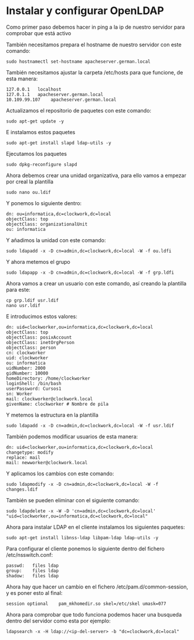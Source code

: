# Instalar y configurar OpenLDAP


Como primer paso debemos hacer in ping a la ip de nuestro servidor para comprobar que está activo

También necesitamos prepara el hostname de nuestro servidor con este comando:

```
sudo hostnamectl set-hostname apacheserver.german.local
```

También necesitamos ajustar la carpeta /etc/hosts para que funcione, de esta manera:

```
127.0.0.1   localhost
127.0.1.1   apacheserver.german.local
10.109.99.107    apacheserver.german.local
```

Actualizamos el repositorio de paquetes con este comando:
```
sudo apt-get update -y
```

E instalamos estos paquetes
```
sudo apt-get install slapd ldap-utils -y
```

Ejecutamos los paquetes 

```
sudo dpkg-reconfigure slapd
```

Ahora debemos crear una unidad organizativa, para ello vamos a empezar por creal la plantilla

```
sudo nano ou.ldif
```

Y ponemos lo siguiente dentro:

```
dn: ou=informatica,dc=clockwork,dc=local
objectClass: top
objectClass: organizationalUnit
ou: informatica
```

Y añadimos la unidad con este comando:

```
sudo ldapadd -x -D cn=admin,dc=clockwork,dc=local -W -f ou.ldfi
```

Y ahora metemos el grupo

```
sudo ldapapp -x -D cn=admin,dc=clockwork,dc=local -W -f grp.ldfi
```

Ahora vamos a crear un usuario con este comando, así creando la plantilla para este:

```
cp grp.ldif usr.ldif
nano usr.ldif
```

E introducimos estos valores:

```
dn: uid=clockworker,ou=informatica,dc=clockwork,dc=local
objectClass: top
objectClass: posixAccount
objectClass: inetOrgPerson
objectClass: person
cn: clockworker 
uid: clockworker 
ou: informatica 
uidNumber: 2000 
gidNumber: 10000 
homeDirectory: /home/clockworker 
loginShell: /bin/bash 
userPassword: Cursos1
sn: Worker 
mail: clockworker@clockwork.local
givenName: clockworker # Nombre de pila
```

Y metemos la estructura en la plantilla

```
sudo ldapadd -x -D cn=admin,dc=clockwork,dc=local -W -f usr.ldif
```

También podemos modificar usuarios de esta manera:

```
dn: uid=clockworker,ou=informatica,dc=clockwork,dc=local
changetype: modify
replace: mail
mail: newworker@clockwork.local
```

Y aplicamos los cambios con este comando:

```
sudo ldapmodify -x -D cn=admin,dc=clockwork,dc=local -W -f changes.ldif
```

También se pueden eliminar con el siguiente comando:

```
sudo ldapdelete -x -W -D 'cn=admin,dc=clockwork,dc=local' "uid=clockworker,ou=informatica,dc=clockwork,dc=local"
```

Ahora para instalar LDAP en el cliente instalamos los siguientes paquetes:

```
sudo apt-get install libnss-ldap libpam-ldap ldap-utils -y
```

Para configurar el cliente ponemos lo siguiente dentro del fichero /etc/nsswitch.conf:

```
passwd:   files ldap
group:    files ldap
shadow:   files ldap
```

Ahora hay que hacer un cambio en el fichero /etc/pam.d/common-session, y es poner esto al final:

```
session optional    pam_mkhomedir.so skel=/etc/skel umask=077
```

Ahora para comprobar que todo funciona podemos hacer una busqueda dentro del servidor como esta por ejemplo:

```
ldapsearch -x -H ldap://<ip-del-server> -b "dc=clockwork,dc=local"
```